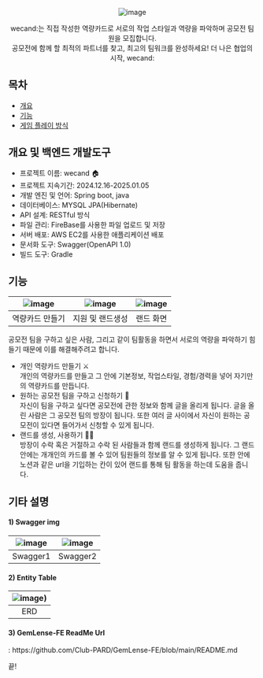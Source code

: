 <div align="center">
   
   ![image](https://github.com/user-attachments/assets/330e3a2d-f92a-47bd-a87d-6d482eaa8e62)
   
wecand:는 직접 작성한 역량카드로 서로의 작업 스타일과 역량을 파악하며 공모전 팀원을 모집합니다. </br>
공모전에 함께 할 최적의 파트너를 찾고, 최고의 팀워크를 완성하세요!  더 나은 협업의 시작, wecand:

</div>

   
## 목차
  - [개요](#개요) 
  - [기능](#기능)
  - [게임 플레이 방식](#게임-플레이-방식)

## 개요 및 백엔드 개발도구
- 프로젝트 이름: wecand 🏠
- 프로젝트 지속기간: 2024.12.16-2025.01.05
- 개발 엔진 및 언어: Spring boot, java
- 데이터베이스: MYSQL JPA(Hibernate)  
- API 설계: RESTful 방식  
- 파일 관리: FireBase를 사용한 파일 업로드 및 저장  
- 서버 배포: AWS EC2를 사용한 애플리케이션 배포  
- 문서화 도구: Swagger(OpenAPI 1.0)
- 빌드 도구: Gradle

## 기능

|![image](https://github.com/user-attachments/assets/9d5be364-fe27-4d46-9d5e-f8b3bb16b74d)|![image](https://github.com/user-attachments/assets/5affe811-055a-41df-ab7c-fa4d91112d8c)|![image](https://github.com/user-attachments/assets/da25b0a5-56e6-4d0c-a4da-d6c3fbd90acb)|
|:---:|:---:|:---:|
|역량카드 만들기|지원 및 랜드생성|랜드 화면|

공모전 팀을 구하고 싶은 사람, 그리고 같이 팀활동을 하면서 서로의 역량을 파악하기 힘들기 때문에 이를 해결해주려고 합니다.<br>
- 개인 역량카드 만들기 ⚔️<br>
개인의 역량카드를 만들고 그 안에 기본정보, 작업스타일, 경험/경력을 넣어 자기만의 역량카드를 만듭니다.
- 원하는 공모전 팀을 구하고 신청하기 🎯<br>
자신이 팀을 구하고 싶다면 공모전에 관한 정보와 함께 글을 올리게 됩니다. 글을 올린 사람은 그 공모전 팀의 방장이 됩니다. 또한 여러 글 사이에서 자신이 원하는 공모전이 있다면 들어가서 신청할 수 있게 됩니다.
- 랜드를 생성, 사용하기 🏄🏻<br>
방장이 수락 혹은 거절하고 수락 된 사람들과 함께 랜드를 생성하게 됩니다. 그 랜드 안에는 개개인의 카드를 볼 수 있어 팀원들의 정보를 알 수 있게 됩니다. 또한 안에 노션과 같은 url을 기입하는 칸이 있어 랜드를 통해 팀 활동을 하는데 도움을 줍니다.

## 기타 설명

<h4> 1) Swagger img</h4> 

|![image](https://github.com/user-attachments/assets/8b7a6264-e139-4c07-ba63-5e1324d400f6)|![image](https://github.com/user-attachments/assets/d24f4580-667c-4197-8783-a9dd83296183)|
|:---:|:---:|
|Swagger1|Swagger2|

<h4> 2) Entity Table</h4>

|![image](https://github.com/user-attachments/assets/c46bf65c-51b0-4c8d-8b81-f6c3bc425bc7))|
|:---:|
|ERD|

<h4> 3) GemLense-FE ReadMe Url</h4>
: https://github.com/Club-PARD/GemLense-FE/blob/main/README.md

끝!





